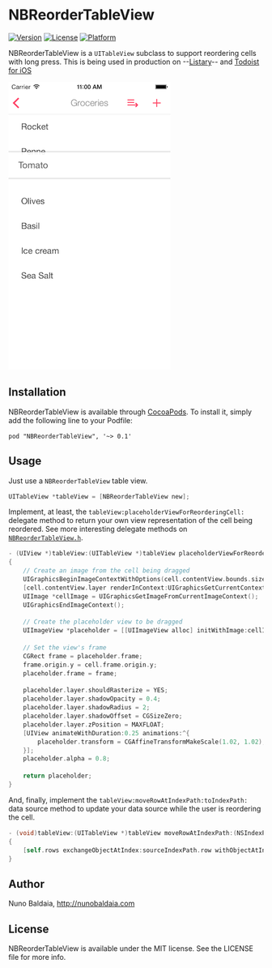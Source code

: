 # NBReorderTableView

[![Version](https://img.shields.io/cocoapods/v/NBReorderTableView.svg?style=flat)](http://cocoadocs.org/docsets/NBReorderTableView)
[![License](https://img.shields.io/cocoapods/l/NBReorderTableView.svg?style=flat)](http://cocoadocs.org/docsets/NBReorderTableView)
[![Platform](https://img.shields.io/cocoapods/p/NBReorderTableView.svg?style=flat)](http://cocoadocs.org/docsets/NBReorderTableView)


NBReorderTableView is a `UITableView` subclass to support reordering cells with long press. This is being used in production on --[Listary](http://listaryapp.com)-- and [Todoist for iOS](http://todoist.com)

![NBReorderTableView in use on Listary](screenshot.png)

## Installation

NBReorderTableView is available through [CocoaPods](http://cocoapods.org). To install
it, simply add the following line to your Podfile:

    pod "NBReorderTableView", '~> 0.1'

## Usage

Just use a `NBReorderTableView` table view.

```objective-c
UITableView *tableView = [NBReorderTableView new];
```

Implement, at least, the `tableView:placeholderViewForReorderingCell:`
delegate method to return your own view representation of the cell being reordered. See more interesting delegate methods on [`NBReorderTableView.h`](Pod/Classes/NBReorderTableView.h).

```objective-c
- (UIView *)tableView:(UITableView *)tableView placeholderViewForReorderingCell:(UITableViewCell *)cell
{
    // Create an image from the cell being dragged
    UIGraphicsBeginImageContextWithOptions(cell.contentView.bounds.size, NO, 0);
    [cell.contentView.layer renderInContext:UIGraphicsGetCurrentContext()];
    UIImage *cellImage = UIGraphicsGetImageFromCurrentImageContext();
    UIGraphicsEndImageContext();

    // Create the placeholder view to be dragged
    UIImageView *placeholder = [[UIImageView alloc] initWithImage:cellImage];

    // Set the view's frame
    CGRect frame = placeholder.frame;
    frame.origin.y = cell.frame.origin.y;
    placeholder.frame = frame;

    placeholder.layer.shouldRasterize = YES;
    placeholder.layer.shadowOpacity = 0.4;
    placeholder.layer.shadowRadius = 2;
    placeholder.layer.shadowOffset = CGSizeZero;
    placeholder.layer.zPosition = MAXFLOAT;
    [UIView animateWithDuration:0.25 animations:^{
        placeholder.transform = CGAffineTransformMakeScale(1.02, 1.02);
    }];
    placeholder.alpha = 0.8;

    return placeholder;
}
```

And, finally, implement the `tableView:moveRowAtIndexPath:toIndexPath:` data source method to update your data source while the user is reordering the cell.

```objective-c
- (void)tableView:(UITableView *)tableView moveRowAtIndexPath:(NSIndexPath *)sourceIndexPath toIndexPath:(NSIndexPath *)destinationIndexPath
{
    [self.rows exchangeObjectAtIndex:sourceIndexPath.row withObjectAtIndex:destinationIndexPath.row];
}
```

## Author

Nuno Baldaia, http://nunobaldaia.com

## License

NBReorderTableView is available under the MIT license. See the LICENSE file for more info.
